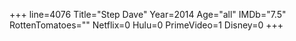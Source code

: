 +++
line=4076
Title="Step Dave"
Year=2014
Age="all"
IMDb="7.5"
RottenTomatoes=""
Netflix=0
Hulu=0
PrimeVideo=1
Disney=0
+++


